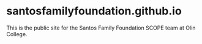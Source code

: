# santosfamilyfoundation.github.io
This is the public site for the Santos Family Foundation SCOPE team at Olin College. 
